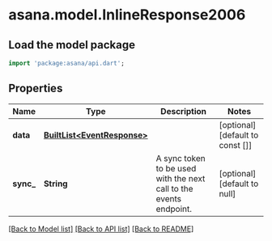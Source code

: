 # asana.model.InlineResponse2006

## Load the model package
```dart
import 'package:asana/api.dart';
```

## Properties
Name | Type | Description | Notes
------------ | ------------- | ------------- | -------------
**data** | [**BuiltList&lt;EventResponse&gt;**](EventResponse.md) |  | [optional] [default to const []]
**sync_** | **String** | A sync token to be used with the next call to the events endpoint. | [optional] [default to null]

[[Back to Model list]](../README.md#documentation-for-models) [[Back to API list]](../README.md#documentation-for-api-endpoints) [[Back to README]](../README.md)


